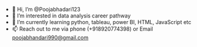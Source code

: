 - 👋 Hi, I’m @Poojabhadari123
- 👀 I’m interested in data analysis career pathway
- 🌱 I’m currently learning python, tableau, power BI, HTML, JavaScript etc
- 📫 Reach out to me via phone (+918920774398) or Email poojabhandari990@gmail.com

<!---
Poojabhadari123/Poojabhadari123 is a ✨ special ✨ repository because its `README.md` (this file) appears on your GitHub profile.
You can click the Preview link to take a look at your changes.
--->

